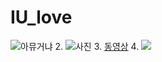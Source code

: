 # IU_love
![아뮤거냐](https://image.bugsm.co.kr/artist/images/1000/800491/80049126.jpg)
2. ![사진](https://user-images.githubusercontent.com/80079800/110880416-ef7c6b00-8321-11eb-852a-28c672916171.jpg)
3. [동영상](https://www.youtube.com/watch?v=yqtCGojXEpM)
4. [![](https://user-images.githubusercontent.com/80079800/110880416-ef7c6b00-8321-11eb-852a-28c672916171.jpg)](https://www.youtube.com/watch?v=yqtCGojXEpM)
